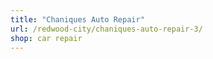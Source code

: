 ```yaml
---
title: "Chaniques Auto Repair"
url: /redwood-city/chaniques-auto-repair-3/
shop: car repair
---
```

